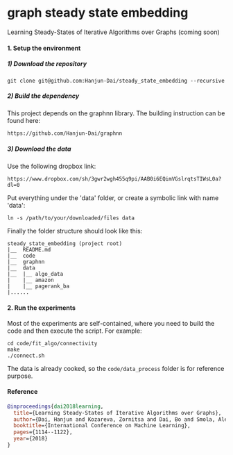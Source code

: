 # graph steady state embedding
Learning Steady-States of Iterative Algorithms over Graphs (coming soon)

#### 1. Setup the environment

##### 1) Download the repository

    git clone git@github.com:Hanjun-Dai/steady_state_embedding --recursive
    
##### 2) Build the dependency

This project depends on the graphnn library. The building instruction can be found here:

    https://github.com/Hanjun-Dai/graphnn
    
##### 3) Download the data
Use the following dropbox link:

    https://www.dropbox.com/sh/3gwr2wgh455q9pi/AAB0i6EQimVGslrqtsTIWsL0a?dl=0

Put everything under the 'data' folder, or create a symbolic link with name 'data':

    ln -s /path/to/your/downloaded/files data

Finally the folder structure should look like this:

    steady_state_embedding (project root)
    |__  README.md
    |__  code
    |__  graphnn
    |__  data
    |__  |__ algo_data
    |    |__ amazon
    |    |__ pagerank_ba
    |......
    
#### 2. Run the experiments

Most of the experiments are self-contained, where you need to build the code and then execute 
the script. For example:

    cd code/fit_algo/connectivity
    make
    ./connect.sh
    
The data is already cooked, so the ``code/data_process`` folder is for reference purpose. 

#### Reference

```bibtex
@inproceedings{dai2018learning,
  title={Learning Steady-States of Iterative Algorithms over Graphs},
  author={Dai, Hanjun and Kozareva, Zornitsa and Dai, Bo and Smola, Alex and Song, Le},
  booktitle={International Conference on Machine Learning},
  pages={1114--1122},
  year={2018}
}
```
